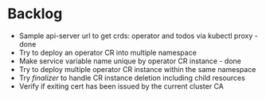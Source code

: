 # Backlog
- Sample api-server url to get crds: operator and todos via kubectl proxy - done
- Try to deploy an operator CR into multiple namespace
- Make service variable name unique by operator CR instance - done
- Try to deploy multiple operator CR instance within the same namespace
- Try *finalizer* to handle CR instance deletion including child resources
- Verify if exiting cert has been issued by the current cluster CA
